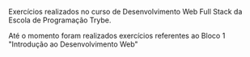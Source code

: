 
Exercícios realizados no curso de Desenvolvimento Web Full Stack da Escola de Programação Trybe.

Até o momento foram realizados exercícios referentes ao Bloco 1 "Introdução ao Desenvolvimento Web"
